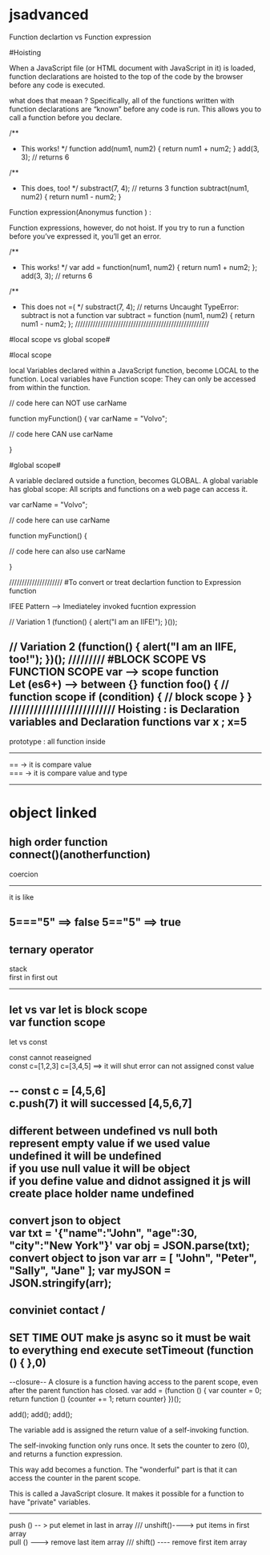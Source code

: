 # jsadvanced

Function declartion  vs Function expression

#Hoisting

When a JavaScript file (or HTML document with JavaScript in it) is loaded, function declarations are hoisted to the top of the code by the browser before any code is executed.

what does that meaan ? 
Specifically, all of the functions written with function declarations are “known” before any code is run. This allows you to call a function before you declare.

/**
 * This works!
 */
function add(num1, num2) {
	return num1 + num2;
}
add(3, 3); // returns 6


/**
 * This does, too!
 */
substract(7, 4); // returns 3
function subtract(num1, num2) {
	return num1 - num2;
}

Function expression(Anonymus function ) :

Function expressions, however, do not hoist. If you try to run a function before you’ve expressed it, you’ll get an error.

/**
 * This works!
 */
var add = function(num1, num2) {
	return num1 + num2;
};
add(3, 3); // returns 6


/**
 * This does not =(
 */
substract(7, 4); // returns Uncaught TypeError: subtract is not a function
var subtract = function (num1, num2) {
	return num1 - num2;
};
/////////////////////////////////////////////////////

#local scope vs global scope# 

#local scope

local Variables declared within a JavaScript function, become LOCAL to the function.
Local variables have Function scope: They can only be accessed from within the function.

// code here can NOT use carName

function myFunction() {
  var carName = "Volvo";

  // code here CAN use carName

}

#global scope# 

A variable declared outside a function, becomes GLOBAL.
A global variable has global scope: All scripts and functions on a web page can access it. 

var carName = "Volvo";

// code here can use carName

function myFunction() {

  // code here can also use carName 

}

/////////////////////
#To convert or treat declartion function to Expression function 

IFEE Pattern  --> Imediateley invoked fucntion  expression  

// Variation 1
(function() {
    alert("I am an IIFE!");
}());

// Variation 2
(function() {
    alert("I am an IIFE, too!");
})();
/////////
#BLOCK SCOPE VS FUNCTION SCOPE 
var --> scope function  
Let (es6+) --> between  {}
function foo() {
    // function scope
    if (condition) {
        // block scope
    }
}
//////////////////////////
Hoisting : 
 is Declaration variables and Declaration functions 
 var x ; 
 x=5 
------------
prototype :
all function inside 

----

==  ->  it is compare  value  
=== ->  it is compare value and type

---- 
object  linked 
===

high order function  
connect()(anotherfunction)
------
coercion 

---


it is like 

5==="5"   ==>  false 
5=="5"    ==> true 
---------

ternary operator 
----
stack  
first in first out 

----
let vs var 
let is block scope  
var  function scope 
----

let vs const 

const  cannot reaseigned  
const c=[1,2,3]
c=[3,4,5]  ==> it will  shut error can not assigned const value  

--
const c = [4,5,6]  
c.push(7)  it will successed  [4,5,6,7]
-----

different between  undefined  vs null 
both represent empty value 
if we used value  undefined  it will  be undefined  
if you use  null value  it will be object  
if you  define value and didnot assigned  it  js will create place holder name undefined 
---
convert json to  object  
var txt = '{"name":"John", "age":30, "city":"New York"}'
var obj = JSON.parse(txt);
convert object  to json 
var arr = [ "John", "Peter", "Sally", "Jane" ];
var myJSON = JSON.stringify(arr);
---

conviniet contact / 
---

SET TIME OUT make  js  async   so it must be wait to everything  end  execute 
setTimeout (function () {
},0)
-------
--closure--
A closure is a function having access to the parent scope, even after the parent function has closed.
var add = (function () {
  var counter = 0;
  return function () {counter += 1; return counter}
})();

add();
add();
add();

The variable add is assigned the return value of a self-invoking function.

The self-invoking function only runs once. It sets the counter to zero (0), and returns a function expression.

This way add becomes a function. The "wonderful" part is that it can access the counter in the parent scope.

This is called a JavaScript closure. It makes it possible for a function to have "private" variables.

----
push ()  -- >   put elemet in last in array  ///  unshift()---->  put items in first  array   
pull ()  --->  remove last  item array         ///  shift()  ---- remove first item  array 

